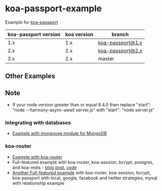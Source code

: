 # koa-passport-example

Example for [koa-passport](https://github.com/rkusa/koa-passport)

koa-passport version  | koa version | branch
--------------------- | ------------| ----------------
1.x                   | 1.x         | koa-passport@1.x
2.x                   | 2.x         | koa-passport@2.x
3.x                   | 2.x         | master

## Other Examples

## Note

* If your node version greater than or equal 8.4.0 then replace "start": "node --harmony-async-await server.js" with "start": "node server.js"

### Integrating with databases

* [Example with mongoose module for MongoDB](https://github.com/mapmeld/koa-passport-example)

### koa-router

* [Example with koa-router](https://github.com/mjhea0/koa-passport-example)
* Full-featured example with koa-router, koa-session, bcrypt, postgres, and koa-redis - [blog post](http://mherman.org/blog/2018/01/02/user-authentication-with-passport-and-koa), [code](https://github.com/mjhea0/node-koa-api)
* [Another Full-featured example](https://github.com/7kmCo/koa-example) with koa-router, koa-session, bcrypt, koa-passport with local, google, facebook and twitter strategies, mysql with relationship example
